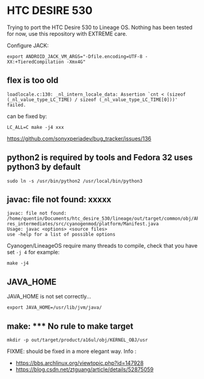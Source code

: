 # HTC DESIRE 530

Trying to port the HTC Desire 530 to Lineage OS.
Nothing has been tested for now, use this repository with EXTREME care.

Configure JACK:

```
export ANDROID_JACK_VM_ARGS="-Dfile.encoding=UTF-8 -XX:+TieredCompilation -Xmx4G"
```


## flex is too old

```
loadlocale.c:130: _nl_intern_locale_data: Assertion `cnt < (sizeof (_nl_value_type_LC_TIME) / sizeof (_nl_value_type_LC_TIME[0]))' failed.
```

can be fixed by:

```
LC_ALL=C make -j4 xxx
```

https://github.com/sonyxperiadev/bug_tracker/issues/136


## python2 is required by tools and Fedora 32 uses python3 by default

```
sudo ln -s /usr/bin/python2 /usr/local/bin/python3
```

## javac: file not found: xxxxx

```
javac: file not found: /home/quentin/Documents/htc_desire_530/lineage/out/target/common/obj/APPS/org.cyanogenmod.platform-res_intermediates/src/cyanogenmod/platform/Manifest.java
Usage: javac <options> <source files>
use -help for a list of possible options
```

Cyanogen/LineageOS require many threads to compile, check that you have set `-j 4` for example:

```
make -j4
```

## JAVA\_HOME

JAVA\_HOME is not set correctly...

```
export JAVA_HOME=/usr/lib/jvm/java/
```

## make: \*\*\* No rule to make target

```
mkdir -p out/target/product/a16ul/obj/KERNEL_OBJ/usr
```

FIXME: should be fixed in a more elegant way.
Info :
  - https://bbs.archlinux.org/viewtopic.php?id=147928
  - https://blog.csdn.net/ztguang/article/details/52875059
